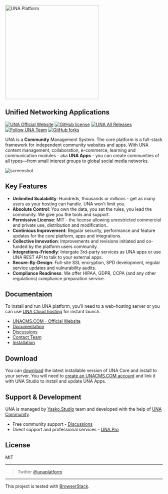 <a href="https://unacms.com"><img width="300" alt="UNA Platform" src="https://user-images.githubusercontent.com/22210428/186068817-62b90f4b-deed-4661-b015-8409c3720b5e.png"></a>

## Unified Networking Applications

[![UNA Official Website](https://img.shields.io/badge/website-una.io-blue.svg?style=for-the-badge)](https://unacms.com)
[![GitHub license](https://img.shields.io/github/license/unaio/una?style=for-the-badge)](https://github.com/unacms/una/blob/master/license.txt)
[![UNA All Releases](https://img.shields.io/github/downloads/unaio/una/total.svg?style=for-the-badge)](https://github.com/unacms/una)
[![Follow UNA Team](https://img.shields.io/twitter/follow/unaplatform.svg?style=for-the-badge&label=Follow)](https://twitter.com/unaplatform)
[![GitHub forks](https://img.shields.io/github/forks/unaio/una?style=for-the-badge)](https://github.com/unacms/una/network)

UNA is a **Community** Management System. The core platform is a full-stack framework for independent community websites and apps. With UNA content management, collaboration, e-commerce, learning and communication modules - aka **UNA Apps** - you can create communities of all types—from small interest groups to global social media networks.

![screenshot](https://user-images.githubusercontent.com/22210428/186073113-8f82f8f2-fd5a-4dbb-8328-e0ca847809b9.png)






## Key Features

* **Unlimited Scalability**: Hundreds, thousands or millions - get as many users as your hosting can handle. UNA won't limit you.
* **Absolute Control**: You own the data, you set the rules, you lead the community. We give you the tools and support.
* **Permissive License**: MIT - the license allowing unrestricted commercial and private use, distribution and modification..
* **Continious Improvement**: Regular security, performance and feature updates for the core platform, apps and integrations.
* **Collective Innovation**: Improvements and revisions initiated and co-funded by the platform users community.
* **Integrations-Friendly**: Intergate 3rd-party services as UNA apps or use UNA REST API to talk to your external apps.
* **Secure-By-Design**: Full-site SSL encryption, SPD development, regular service updates and vulnurability audits.
* **Compliance Readiness**: We offer HIPAA, GDPR, CCPA (and any other regulations) compliance preparation service.





## Documentaion

To install and run UNA platform, you'll need to a web-hosting server or you can use [UNA Cloud hosting](https://una.io/start) for instant launch. 


- [UNACMS.COM - Official Website](https://unacms.com)
- [Documentation](https://unacms.com/wiki/Introduction)
- [Discussions](https://unacms.com/page/discussions-home)
- [Contact Team](https://unacms.com/page/contact)
- [Installation](https://unacms.com/wiki/Installation)




## Download

You can [download](https://github.com/unaio/una/archive/refs/heads/master.zip) the latest installable version of UNA Core and install to your server. You will need to [create an UNACMS.COM account](https://UNACMS.com) and link it with UNA Studio to install and update UNA Apps.




## Support & Development

UNA is managed by [Yasko.Studio](https://yasko.studio) team and developed with the help of [UNA Community](https://una.io).

* Free community support - [Discussions](https://uunacms.com/page/discussions-home)
* Direct support and professional services - [UNA Pro](https://unacms.com/start)


## License

MIT

---

> Twitter [@unaplatform](https://twitter.com/unaplatform)

---

This project is tested with [BrowserStack](https://email.browserstack.com/c/eJwlzE1uhDAMQOHTlF2i_NghLHKWkRPbGjQMdAgU9fZF6vrpe1J8SikGnzwOXLAij8NcUsTgWtNJNaaH5xiqS6jqQTkHCCPC1GyfWV7zx-gun1PWwyib743PLtQPb940r9HU5RSDWRNyGyGZccr55wuc3HmxN-1Plv6ybXsPz8IhkjiokLMSoZCjiJwBpEVo5IelXNdl675dXfZ-UPuXe6Hfe3quZOftD8PYQwM).

